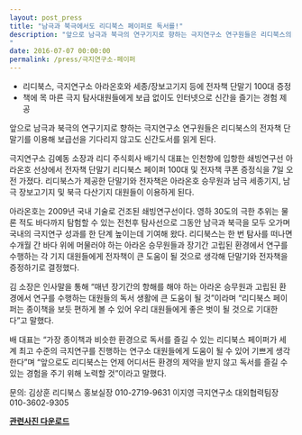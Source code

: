 ```yaml
---
layout: post_press
title: "남극과 북극에서도 리디북스 페이퍼로 독서를!"
description: "앞으로 남극과 북극의 연구기지로 향하는 극지연구소 연구원들은 리디북스의 전자책 단말기를 이용해 보급선을 기다리지 않고도 신간도서를 읽게 된다. 극지연구소 김예동 소장과 리디 주식회사 배기식 대표는 인천항에 입항한 쇄빙연구선 아라온호 선상에서 전자책 단말기 리디북스 페이퍼 100대 및 전자책 쿠폰 증정식을 7일 오전 가졌다. 리디북스가 제공한 단말기와 전자책은 아라온호 승무원과 남극 세종기지, 남극 장보고기지 및 북극 다산기지 대원들이 이용하게 된다.
"
date: 2016-07-07 00:00:00
permalink: /press/극지연구소-페이퍼
---
```


- 리디북스, 극지연구소 아라온호와 세종/장보고기지 등에 전자책 단말기 100대 증정
- 책에 목 마른 극지 탐사대원들에게 보급 없이도 인터넷으로 신간을 즐기는 경험 제공

앞으로 남극과 북극의 연구기지로 향하는 극지연구소 연구원들은 리디북스의 전자책 단말기를 이용해 보급선을 기다리지 않고도 신간도서를 읽게 된다.

극지연구소 김예동 소장과 리디 주식회사 배기식 대표는 인천항에 입항한 쇄빙연구선 아라온호 선상에서 전자책 단말기 리디북스 페이퍼 100대 및 전자책 쿠폰 증정식을 7일 오전 가졌다. 리디북스가 제공한 단말기와 전자책은 아라온호 승무원과 남극 세종기지, 남극 장보고기지 및 북극 다산기지 대원들이 이용하게 된다.

아라온호는 2009년 국내 기술로 건조된 쇄빙연구선이다. 영하 30도의 극한 추위는 물론 적도 바다까지 탐험할 수 있는 전천후 탐사선으로 그동안 남극과 북극을 모두 오가며 국내의 극지연구 성과를 한 단계 높이는데 기여해 왔다. 리디북스는 한 번 탐사를 떠나면 수개월 간 바다 위에 머물러야 하는 아라온 승무원들과 장기간 고립된 환경에서 연구를 수행하는 각 기지 대원들에게 전자책이 큰 도움이 될 것으로 생각해 단말기와 전자책을 증정하기로 결정했다.

김 소장은 인사말을 통해 “매년 장기간의 항해를 해야 하는 아라온 승무원과 고립된 환경에서 연구를 수행하는 대원들의 독서 생활에 큰 도움이 될 것”이라며 “리디북스 페이퍼는 종이책을 보듯 편하게 볼 수 있어 우리 대원들에게 좋은 벗이 될 것으로 기대한다”고 말했다.

배 대표는 “가장 종이책과 비슷한 환경으로 독서를 즐길 수 있는 리디북스 페이퍼가 세계 최고 수준의 극지연구를 진행하는 연구소 대원들에게 도움이 될 수 있어 기쁘게 생각한다”며 “앞으로도 리디북스는 언제 어디서든 환경의 제약을 받지 않고 독서를 즐길 수 있는 경험을 주기 위해 노력할 것”이라고 말했다.

문의: 김상훈 리디북스 홍보실장 010-2719-9631
이지영 극지연구소 대외협력팀장 010-3602-9305

[**관련사진 다운로드**](/press/files/2016-07-07-극지연구소-페이퍼.zip)
